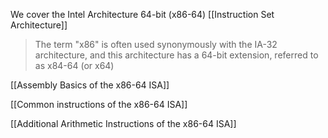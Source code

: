 We cover the Intel Architecture 64-bit (x86-64) [[Instruction Set Architecture]]

> The term "x86" is often used synonymously with the IA-32 architecture, and this architecture has a 64-bit extension, referred to as x84-64 (or x64)

[[Assembly Basics of the x86-64 ISA]]

[[Common instructions of the x86-64 ISA]]

[[Additional Arithmetic Instructions of the x86-64 ISA]]




